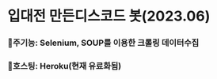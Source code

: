 <h1> 입대전 만든디스코드 봇(2023.06)</h1>
<h3>🍓주기능: Selenium, SOUP를 이용한 크롤링 데이터수집</h3>
<h3>🍓호스팅: Heroku(현재 유료화됨) </h3>
